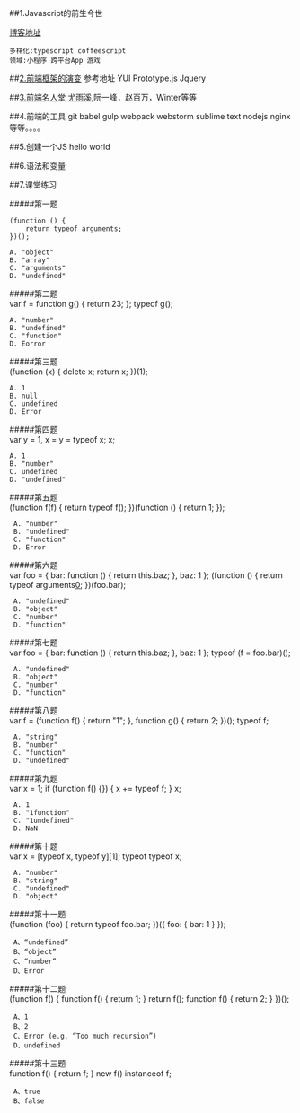 ##1.Javascript的前生今世


[博客地址](http://blog.csdn.net/lisiur/article/details/52087093)

    多样化:typescript coffeescript
    领域:小程序 跨平台App 游戏


##[2.前端框架的演变](https://github.com/ruanyf/jstraining/blob/master/docs/history.md)
参考地址
    YUI Prototype.js Jquery
    

##[3.前端名人堂](http://code.csdn.net/news/2820990)
    [尤雨溪](https://github.com/yyx990803),阮一峰，赵百万，Winter等等
    
    
##4.前端的工具
    git babel  gulp  webpack  webstorm sublime text nodejs nginx等等。。。。
    


##5.创建一个JS
    hello world
    

##6.语法和变量


##7.课堂练习


#####第一题
    
    (function () {  
        return typeof arguments;  
    })();  
    
    A. "object"
    B. "array"
    C. "arguments"
    D. "undefined"
#####第二题    
    var f = function g() {
        return 23;
    };
    typeof g();
    
    A. "number"
    B. "undefined"
    C. "function"
    D. Eorror
    
#####第三题    
    (function (x) {
            delete x;
           return x;
    })(1);
    
    A. 1
    B. null
    C. undefined
    D. Error
    
#####第四题     
    var y = 1,
        x = y = typeof x;
    x;
    
    A. 1
    B. "number"
    C. undefined
    D. "undefined"
     
     
     
#####第五题    
     (function f(f) {
         return typeof f();
     })(function () {
         return 1;
     });
     
     A. "number"
     B. "undefined"
     C. "function"
     D. Error
     
     
#####第六题     
     var foo = {
         bar: function () {
             return this.baz;
         },
         baz: 1
     };
     (function () {
         return typeof arguments[0]();
     })(foo.bar);
     
     A. "undefined"
     B. "object"
     C. "number"
     D. "function"
     
     
     
#####第七题      
     var foo = {
         bar: function () {
                return this.baz;
         },
         baz: 1
     };
     typeof (f = foo.bar)();
     
     A. "undefined"
     B. "object"
     C. "number"
     D. "function"
     
#####第八题     
     var f = (function f() {
         return "1";
     }, function g() {
         return 2;
     })();
     typeof f;
     
     A. "string"
     B. "number"
     C. "function"
     D. "undefined"
     
     
#####第九题     
     var x = 1;
     if (function f() {}) {
         x += typeof f;
     }
     x;
     
     A. 1
     B. "1function"
     C. "1undefined"
     D. NaN
     
     
#####第十题     
     var x = [typeof x, typeof y][1];
     typeof typeof x;
     
     A. "number"
     B. "string"
     C. "undefined"
     D. "object"
     
     
#####第十一题     
     (function (foo) {
         return typeof foo.bar;
     })({
         foo: {
             bar: 1
         }
     });
     
     A、“undefined” 
     B、“object” 
     C、“number” 
     D、Error
     
#####第十二题     
     (function f() {
         function f() {
             return 1;
         }
         return f();
         function f() {
             return 2;
         }
     })();
     
     A、1 
     B、2 
     C、Error (e.g. “Too much recursion”) 
     D、undefined
     
#####第十三题     
     function f() {
         return f;
     }
     new f() instanceof f;
     
     A、true 
     B、false
     
     